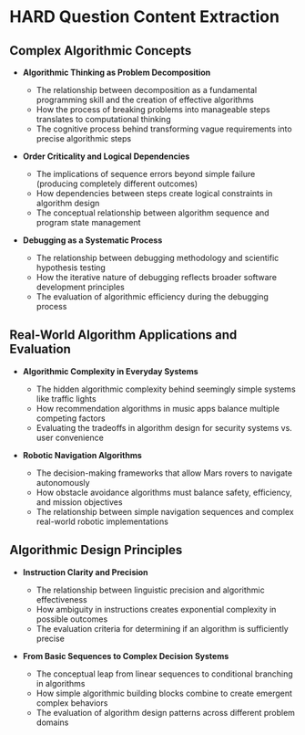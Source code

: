# HARD Question Content Extraction

## Complex Algorithmic Concepts

- **Algorithmic Thinking as Problem Decomposition**
  - The relationship between decomposition as a fundamental programming skill and the creation of effective algorithms
  - How the process of breaking problems into manageable steps translates to computational thinking
  - The cognitive process behind transforming vague requirements into precise algorithmic steps

- **Order Criticality and Logical Dependencies**
  - The implications of sequence errors beyond simple failure (producing completely different outcomes)
  - How dependencies between steps create logical constraints in algorithm design
  - The conceptual relationship between algorithm sequence and program state management

- **Debugging as a Systematic Process**
  - The relationship between debugging methodology and scientific hypothesis testing
  - How the iterative nature of debugging reflects broader software development principles
  - The evaluation of algorithmic efficiency during the debugging process

## Real-World Algorithm Applications and Evaluation

- **Algorithmic Complexity in Everyday Systems**
  - The hidden algorithmic complexity behind seemingly simple systems like traffic lights
  - How recommendation algorithms in music apps balance multiple competing factors
  - Evaluating the tradeoffs in algorithm design for security systems vs. user convenience

- **Robotic Navigation Algorithms**
  - The decision-making frameworks that allow Mars rovers to navigate autonomously
  - How obstacle avoidance algorithms must balance safety, efficiency, and mission objectives
  - The relationship between simple navigation sequences and complex real-world robotic implementations

## Algorithmic Design Principles

- **Instruction Clarity and Precision**
  - The relationship between linguistic precision and algorithmic effectiveness
  - How ambiguity in instructions creates exponential complexity in possible outcomes
  - The evaluation criteria for determining if an algorithm is sufficiently precise

- **From Basic Sequences to Complex Decision Systems**
  - The conceptual leap from linear sequences to conditional branching in algorithms
  - How simple algorithmic building blocks combine to create emergent complex behaviors
  - The evaluation of algorithm design patterns across different problem domains